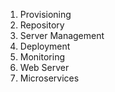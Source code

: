1. Provisioning
2. Repository
3. Server Management
4. Deployment
5. Monitoring
6. Web Server
7. Microservices
